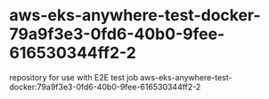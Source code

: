 # aws-eks-anywhere-test-docker-79a9f3e3-0fd6-40b0-9fee-616530344ff2-2
repository for use with E2E test job aws-eks-anywhere-test-docker:79a9f3e3-0fd6-40b0-9fee-616530344ff2-2

